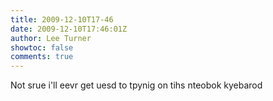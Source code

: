 ```yaml
---
title: 2009-12-10T17-46
date: 2009-12-10T17:46:01Z
author: Lee Turner
showtoc: false
comments: true
---
```


Not srue i'll eevr get uesd to tpynig on tihs nteobok kyebarod

